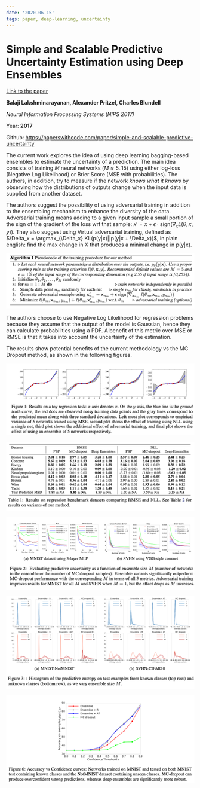 ```yaml
---
date: '2020-06-15'
tags: paper, deep-learning, uncertainty
---
```

# Simple and Scalable Predictive Uncertainty Estimation using Deep Ensembles

[Link to the paper](https://arxiv.org/abs/1612.01474)

**Balaji Lakshminarayanan, Alexander Pritzel, Charles Blundell**

*Neural Information Processing Systems (NIPS 2017)*

Year: **2017**

Github: https://paperswithcode.com/paper/simple-and-scalable-predictive-uncertainty

The current work explores the idea of using deep learning bagging-based ensembles to estimate the uncertainty of a prediction. The main idea consists of training $M$ neural networks ($M \approx 5..15$) using either log-loss (Negative Log Likelihood) or Brier Score (MSE with probabilities). The authors, in addition, try to measure if the network *knows what it knows* by observing how the distributions of outputs change when the input data is supplied from another dataset.

The authors suggest the possibility of using adversarial training in addition to the ensembling mechanism to enhance the diversity of the data. Adversarial training means adding to a given input sample a small portion of the sign of the gradient of the loss wrt that sample: $x' = x + \epsilon \cdot \text{sign}(\nabla_x L(\theta,x,y))$. They also suggest using Virtual adversarial training, defined as $\Delta_x = \argmax_{\Delta_x} KL(p(y|x)||p(y|x + \Delta_x))$, in plain english: find the max change in X that produces a minimal change in p(y|x).

![](assets/lakshminarayanan2017/algorithm.png)

The authors choose to use Negative Log Likelihood for regression problems because they assume that the output of the model is Gaussian, hence they can calculate probabilities using a PDF. A benefit of this metric over MSE or RMSE is that it takes into account the uncertainty of the estimation.

The results show potential benefits of the current methodology vs the MC Dropout method, as shown in the following figures.

![](assets/lakshminarayanan2017/toy-example.png)

![](assets/lakshminarayanan2017/results-nll-rmse.png)

![](assets/lakshminarayanan2017/results-m.png)

![](assets/lakshminarayanan2017/entropy-in-out-sample.png)

![](assets/lakshminarayanan2017/accuracy-vs-confidence.png)